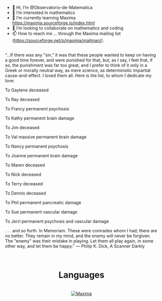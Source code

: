 - 👋 Hi, I’m @Observatorio-de-Matematica
- 👀 I’m interested in mathematics
- 🌱 I’m currently learning Maxima https://maxima.sourceforge.io/index.html
- 💞️ I’m looking to collaborate on mathematics and coding
- 📫 How to reach me ... through the Maxima mailing list (https://sourceforge.net/p/maxima/mailman/).

<br>
“...If there was any "sin," it was that these people wanted to keep on having a good time forever, and were punished for that, but, as I say, I feel that, if so, the punishment was far too great, and I prefer to think of it only in a Greek or morally neutral way, as mere science, as deterministic impartial cause-and-effect. I loved them all. Here is the list, to whom I dedicate my love:

To Gaylene deceased

To Ray deceased

To Francy permanent psychosis

To Kathy permanent brain damage

To Jim deceased

To Val massive permanent brain damage

To Nancy permanent psychosis

To Joanne permanent brain damage

To Maren deceased

To Nick deceased

To Terry deceased

To Dennis deceased

To Phil permanent pancreatic damage

To Sue permanent vascular damage

To Jerri permanent psychosis and vascular damage

. . . and so forth.
In Memoriam.
These were comrades whom I had; there are no better. They remain in my mind, and the enemy will never be forgiven. The "enemy" was their mistake in playing. Let them all play again, in some other way, and let them be happy.”
― Philip K. Dick, A Scanner Darkly
<br>

<br>
<h1 align="Center">Languages</h1>
<br>

<div align="Center">
<a href='https://maxima.sourceforge.io/index.html'><img src='https://img.shields.io/badge/-Maxima-D80B21?style=for-the-badge' alt='Maxima' /></a>
</div>

<!---
Observatorio-de-Matematica/Observatorio-de-Matematica is a ✨ special ✨ repository because its `README.md` (this file) appears on your GitHub profile.
You can click the Preview link to take a look at your changes.
--->
